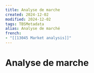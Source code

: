 ```yaml
---
title: Analyse de marche
created: 2024-12-02
modified: 2024-12-02
tags: TBSMetadata
alias: Analyse de marché
french:
- "[[13045 Market analysis]]"
---
```

# Analyse de marche
